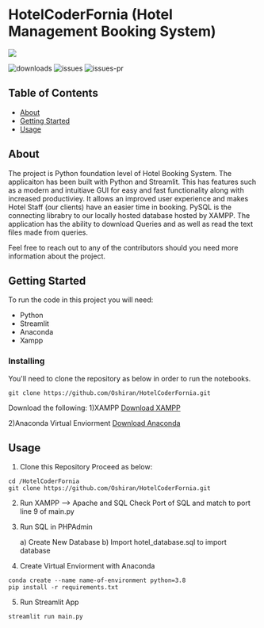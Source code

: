 # HotelCoderFornia (Hotel Management Booking System)

<a href="https://github.com/Oshiran/HotelCoderFornia/graphs/contributors">
  <img src="https://contrib.rocks/image?repo=Oshiran/HotelCoderFornia" />
</a>

![downloads](https://img.shields.io/github/downloads/Oshiran/HotelCoderFornia/total?style=flat)
![issues](https://img.shields.io/github/issues/Oshiran/HotelCoderFornia?style=flat)
![issues-pr](https://img.shields.io/github/issues-pr/Oshiran/HotelCoderFornia?style=flat)

## Table of Contents

- [About](#about)
- [Getting Started](#getting_started)
- [Usage](#usage)

## About <a name = "about"></a>

The project is Python foundation level of Hotel Booking System. The applicaiton has been built with Python and Streamlit. This has features such as a modern and intuitiave GUI for easy and fast functionality along with increased productiviey. It allows an improved user experience and makes Hotel Staff (our clients) have an easier time in booking.
PySQL is the connecting librabry to our locally hosted database hosted by XAMPP. The application has the ability to download Queries and as well as read the text files made from queries.


Feel free to reach out to any of the contributors should you need more information about the project.

## Getting Started <a name = "getting_started"></a>

To run the code in this project you will need:

- Python
- Streamlit
- Anaconda
- Xampp

### Installing

You'll need to clone the repository as below in order to run the notebooks.

```
git clone https://github.com/Oshiran/HotelCoderFornia.git
```
Download the following:
1)XAMPP
 [Download XAMPP](https://www.apachefriends.org/ "XAMPP Homepage")

2)Anaconda Virtual Enviorment
[Download Anaconda](https://www.anaconda.com/ "Anaconda Homepage")

## Usage <a name = "usage"></a>
1) Clone this Repository
Proceed as below:

```
cd /HotelCoderFornia
git clone https://github.com/Oshiran/HotelCoderFornia.git
```
2) Run XAMPP --> Apache and SQL
Check Port of SQL and match to port line 9 of main.py

3) Run SQL in PHPAdmin

    a) Create New Database
    b) Import hotel_database.sql to import database

4) Create Virtual Enviorment with Anaconda

```
conda create --name name-of-environment python=3.8
pip install -r requirements.txt
```

5) Run Streamlit App

```
streamlit run main.py
```
